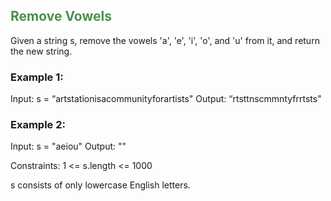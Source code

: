 ## <span style="color:#4B904C">Remove Vowels</span>

Given a string s, remove the vowels 'a', 'e', 'i', 'o', and 'u' from it, and return the new string.
 
### Example 1:
Input: s = “artstationisacommunityforartists" Output: “rtsttnscmmntyfrrtsts" 

### Example 2:
Input: s = "aeiou" Output: "" 
 


Constraints:
 1 <= s.length <= 1000
 
 s consists of only lowercase English letters.

